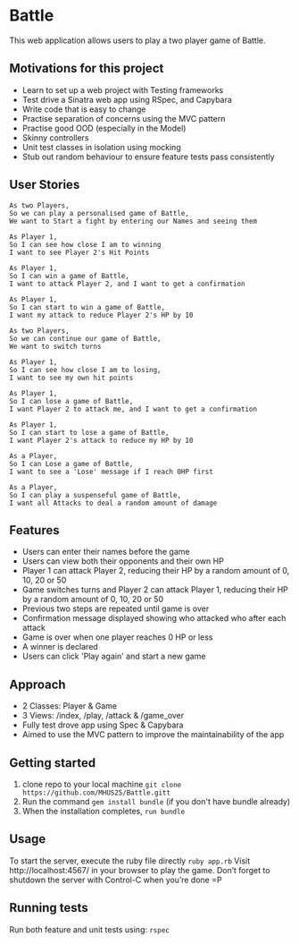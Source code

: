 # Battle

This web application allows users to play a two player game of Battle.

## Motivations for this project

* Learn to set up a web project with Testing frameworks 
* Test drive a Sinatra web app using RSpec, and Capybara
* Write code that is easy to change
* Practise separation of concerns using the MVC pattern
* Practise good OOD (especially in the Model)
* Skinny controllers
* Unit test classes in isolation using mocking 
* Stub out random behaviour to ensure feature tests pass consistently

## User Stories

```
As two Players,
So we can play a personalised game of Battle,
We want to Start a fight by entering our Names and seeing them

As Player 1,
So I can see how close I am to winning
I want to see Player 2's Hit Points

As Player 1,
So I can win a game of Battle,
I want to attack Player 2, and I want to get a confirmation

As Player 1,
So I can start to win a game of Battle,
I want my attack to reduce Player 2's HP by 10

As two Players,
So we can continue our game of Battle,
We want to switch turns

As Player 1,
So I can see how close I am to losing,
I want to see my own hit points

As Player 1,
So I can lose a game of Battle,
I want Player 2 to attack me, and I want to get a confirmation

As Player 1,
So I can start to lose a game of Battle,
I want Player 2's attack to reduce my HP by 10

As a Player,
So I can Lose a game of Battle,
I want to see a 'Lose' message if I reach 0HP first

As a Player,
So I can play a suspenseful game of Battle,
I want all Attacks to deal a random amount of damage
```

## Features

* Users can enter their names before the game
* Users can view both their opponents and their own HP
* Player 1 can attack Player 2, reducing their HP by a random amount of 0, 10, 20 or 50
* Game switches turns and Player 2 can attack Player 1, reducing their HP by a random amount of 0, 10, 20 or 50
* Previous two steps are repeated until game is over
* Confirmation message displayed showing who attacked who after each attack
* Game is over when one player reaches 0 HP or less
* A winner is declared
* Users can click 'Play again' and start a new game

## Approach
* 2 Classes: Player & Game 
* 3 Views: /index, /play, /attack & /game_over
* Fully test drove app using Spec & Capybara
* Aimed to use the MVC pattern to improve the maintainability of the app

## Getting started

1. clone repo to your local machine `git clone https://github.com/MHUS25/Battle.gitt`
2. Run the command `gem install bundle` (if you don't have bundle already)
3. When the installation completes, `run bundle`

## Usage

To start the server, execute the ruby file directly `ruby app.rb`
Visit http://localhost:4567/ in your browser to play the game.
Don’t forget to shutdown the server with Control-C when you’re done  =P

## Running tests

Run both feature and unit tests using:
`rspec`
